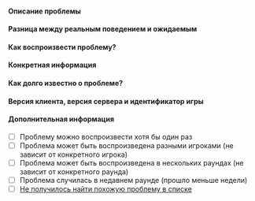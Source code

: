 <!--
  Все что находится внутри специальных тегов, как это сообщение, не будет отображено в итогом репорте.
  Не напишите, случайно, что-нибудь в них!
  За шутки и спам будем ругаться.

  ЗАПИШИТЕ СВОИ ОТВЕТЫ НА ПУСТЫХ СТРОЧКАХ ПОД ЗАГОЛОВКАМИ
  (строки, которые начинаются с #)
  Не редактируйте и не удаляйте их - это часть форматирования.
-->

#### Описание проблемы


#### Разница между реальным поведением и ожидаемым



#### Как воспроизвести проблему?



#### Конкретная информация
<!-- например, название объекта, с которым связана проблема, различные логи и тексты ошибок... -->



#### Как долго известно о проблеме?
<!--
  Постарайтесь дать как можно более точное время. После вчерашнего обновления или
  проблема была с тех пор, как поставили билд? Во всех билдах SS13 есть эта проблема?
  Чем точнее напишите - тем проще будет найти источник. Если не уверены, то так и напишите.
-->



#### Версия клиента, версия сервера и идентификатор игры
<!--
  Если часть информации не касается бага - можете опустить, но лучше заполнить.
  Версия клиента - смотрите информацию в самом клиенте BYOND.
  Версию сервера - команда "Show server revision" в вкладке ООС на сервере
  ID игры - там же.
 -->


#### Дополнительная информация

<!-- Пожалуйста, отметьте то, что верно для вашей ошибки. Чем больше отметите - тем быстрее решим проблему. -->

<!-- Отмечайте с помощью x внутри квадратика (Вот так: [x])-->
<!-- Не забудьте удалить пробел! Иначе все сломается. -->
- [ ] Проблему можно воспроизвести хотя бы один раз
- [ ] Проблема может быть воспроизведена разными игроками (не зависит от конкретного игрока)
- [ ] Проблема может быть воспроизведена в нескольких раундах (не зависит от конкретного раунда)
- [ ] Проблема случилась в недавнем раунде (прошло меньше недели)
- [ ] [Не получилось найти похожую проблему в списке](https://github.com/Rampoch/Chaotic-Onyx/issues)

